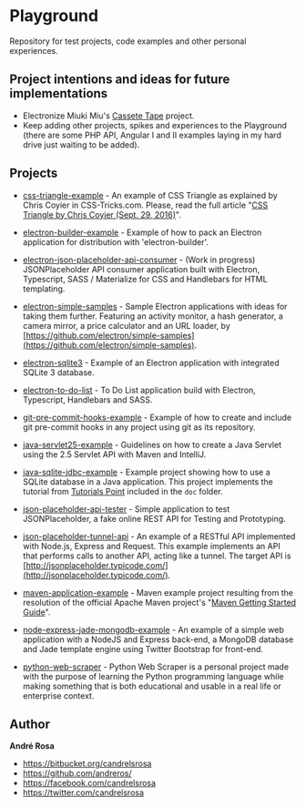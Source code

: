 # Playground

Repository for test projects, code examples and other personal experiences.

## Project intentions and ideas for future implementations

* Electronize Miuki Miu's [Cassete Tape](https://github.com/miukimiu/cassette-tape) project.
* Keep adding other projects, spikes and experiences to the Playground (there are some PHP API, Angular I and II 
examples laying in my hard drive just waiting to be added).

## Projects

* [css-triangle-example](https://github.com/andreros/playground/tree/master/css-triangle-example) - 
An example of CSS Triangle as explained by Chris Coyier in CSS-Tricks.com. Please, read the full article 
"[CSS Triangle by Chris Coyier (Sept. 29, 2016)](https://css-tricks.com/snippets/css/css-triangle/)".

* [electron-builder-example](https://github.com/andreros/playground/tree/master/electron-builder-example) - 
Example of how to pack an Electron application for distribution with 'electron-builder'.

* [electron-json-placeholder-api-consumer](https://github.com/andreros/playground/tree/master/electron-json-placeholder-api-consumer) - 
(Work in progress) JSONPlaceholder API consumer application built with Electron, Typescript, SASS / Materialize for CSS and Handlebars for HTML templating.

* [electron-simple-samples](https://github.com/andreros/playground/tree/master/electron-simple-samples) - 
Sample Electron applications with ideas for taking them further. Featuring an activity monitor, a hash generator, a camera mirror, a price
calculator and an URL loader, by [https://github.com/electron/simple-samples](https://github.com/electron/simple-samples).

* [electron-sqlite3](https://github.com/andreros/playground/tree/master/electron-sqlite3) - 
Example of an Electron application with integrated SQLite 3 database.

* [electron-to-do-list](https://github.com/andreros/playground/tree/master/electron-to-do-list) - 
To Do List application build with Electron, Typescript, Handlebars and SASS.

* [git-pre-commit-hooks-example](https://github.com/andreros/playground/tree/master/git-pre-commit-hooks-example) - 
Example of how to create and include git pre-commit hooks in any project using git as its repository.

* [java-servlet25-example](https://github.com/andreros/playground/tree/master/java-servlet25-example) - 
Guidelines on how to create a Java Servlet using the 2.5 Servlet API with Maven and IntelliJ.

* [java-sqlite-jdbc-example](https://github.com/andreros/playground/tree/master/java-sqlite-jdbc-example) - 
Example project showing how to use a SQLite database in a Java application. This project implements the tutorial from 
[Tutorials Point](http://www.tutorialspoint.com/sqlite/sqlite_java.htm) included in the ```doc``` folder.

* [json-placeholder-api-tester](https://github.com/andreros/playground/tree/master/json-placeholder-api-tester) - 
Simple application to test JSONPlaceholder, a fake online REST API for Testing and Prototyping.

* [json-placeholder-tunnel-api](https://github.com/andreros/playground/tree/master/json-placeholder-tunnel-api) - 
An example of a RESTful API implemented with Node.js, Express and Request. This example implements an API that performs
calls to another API, acting like a tunnel. The target API is [http://jsonplaceholder.typicode.com/](http://jsonplaceholder.typicode.com/).

* [maven-application-example](https://github.com/andreros/playground/tree/master/maven-app-example) - 
Maven example project resulting from the resolution of the official Apache Maven project's 
"[Maven Getting Started Guide](https://maven.apache.org/guides/getting-started/index.html)".

* [node-express-jade-mongodb-example](https://github.com/andreros/playground/tree/master/node-express-jade-mongodb-example) - 
An example of a simple web application with a NodeJS and Express back-end, a MongoDB database and Jade template engine using 
Twitter Bootstrap for front-end.

* [python-web-scraper](https://github.com/andreros/playground/tree/master/python-web-scraper) - 
Python Web Scraper is a personal project made with the purpose of learning the Python programming language 
while making something that is both educational and usable in a real life or enterprise context.


## Author

**André Rosa**

* <https://bitbucket.org/candrelsrosa>
* <https://github.com/andreros/>
* <https://facebook.com/candrelsrosa>
* <https://twitter.com/candrelsrosa>
